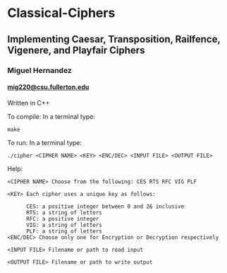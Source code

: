 # Classical-Ciphers
## Implementing Caesar, Transposition, Railfence, Vigenere, and Playfair Ciphers

### Miguel Hernandez
#### mig220@csu.fullerton.edu

Written in C++


To compile: In a terminal type:
```
make
```
To run: In a terminal type:
```
./cipher <CIPHER NAME> <KEY> <ENC/DEC> <INPUT FILE> <OUTPUT FILE>
```
Help:
```
<CIPHER NAME> Choose from the following: CES RTS RFC VIG PLF
	
<KEY> Each cipher uses a unique key as follows:
        
	  CES: a positive integer between 0 and 26 inclusive
	  RTS: a string of letters
	  RFC: a positive integer
	  VIG: a string of letters
	  PLF: a string of letters
<ENC/DEC> Choose only one for Encryption or Decryption respectively

<INPUT FILE> Filename or path to read input
	
<OUTPUT FILE> Filename or path to write output
```
